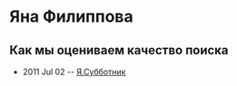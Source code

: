 # Яна Филиппова

## Как мы оцениваем качество поиска
- 2011 Jul 02 -- [Я.Субботник](https://events.yandex.ru/lib/talks/213/)    
